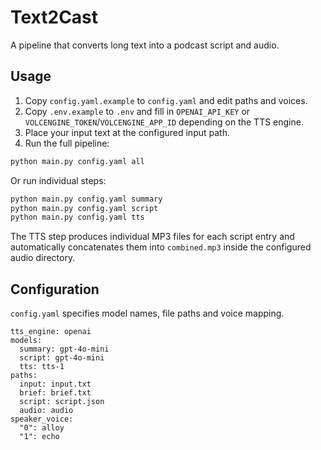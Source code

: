# Text2Cast

A pipeline that converts long text into a podcast script and audio.

## Usage

1. Copy `config.yaml.example` to `config.yaml` and edit paths and voices.
2. Copy `.env.example` to `.env` and fill in `OPENAI_API_KEY` or
   `VOLCENGINE_TOKEN`/`VOLCENGINE_APP_ID` depending on the TTS engine.
3. Place your input text at the configured input path.
4. Run the full pipeline:

```bash
python main.py config.yaml all
```

Or run individual steps:

```bash
python main.py config.yaml summary
python main.py config.yaml script
python main.py config.yaml tts
```

The TTS step produces individual MP3 files for each script entry and
automatically concatenates them into `combined.mp3` inside the configured
audio directory.

## Configuration

`config.yaml` specifies model names, file paths and voice mapping.

```
tts_engine: openai
models:
  summary: gpt-4o-mini
  script: gpt-4o-mini
  tts: tts-1
paths:
  input: input.txt
  brief: brief.txt
  script: script.json
  audio: audio
speaker_voice:
  "0": alloy
  "1": echo
```
